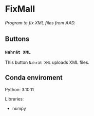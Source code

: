 # FixMall
###### Program to fix XML files from AAD. 

## Buttons

### `Nahrát XML`
This button `Nahrát XML` uploads XML files.

## Conda enviroment
Python: 3.10.11

Libraries:
- numpy
